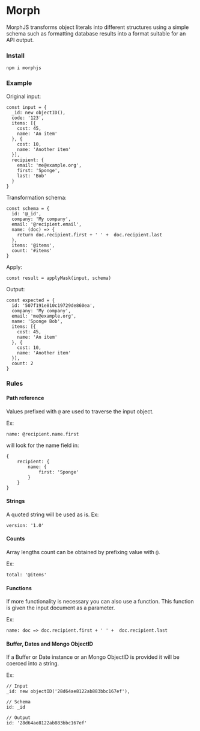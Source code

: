 # Morph

MorphJS transforms object literals into different structures using a simple schema such as formatting database results into a format suitable for an API output. 

### Install

    npm i morphjs

### Example

Original input:

    const input = {
      _id: new objectID(),
      code: '123',
      items: [{
        cost: 45,
        name: 'An item'
      }, {
        cost: 10,
        name: 'Another item'
      }],
      recipient: {
        email: 'me@example.org',
        first: 'Sponge',
        last: 'Bob'
      }
    }

Transformation schema:

    const schema = {
      id: '@_id',
      company: 'My company',
      email: '@recipient.email',
      name: (doc) => {
        return doc.recipient.first + ' ' +  doc.recipient.last
      },
      items: '@items',
      count: '#items'
    }

Apply:

    const result = applyMask(input, schema)

Output:

    const expected = {
      id: '507f191e810c19729de860ea',
      company: 'My company',
      email: 'me@example.org',
      name: 'Sponge Bob',
      items: [{
        cost: 45,
        name: 'An item'
      }, {
        cost: 10,
        name: 'Another item'
      }],
      count: 2
    }    

### Rules

#### Path reference
Values prefixed with `@` are used to traverse the input object. 

Ex:

`name: @recipient.name.first` 

will look for the name field in:

````
{
    recipient: {
        name: {
            first: 'Sponge'
        }
    }
}
````

#### Strings
A quoted string will be used as is. 
Ex: 
    
    version: '1.0'

#### Counts
Array lengths count can be obtained by prefixing value with `@`.

Ex:

    total: '@items'

#### Functions

If more functionality is necessary you can also use a function. This function is given the input document as a parameter.

Ex:

    name: doc => doc.recipient.first + ' ' +  doc.recipient.last

#### Buffer, Dates and Mongo ObjectID

If a Buffer or Date instance or an Mongo ObjectID is provided it will be coerced into a string. 

Ex:

````
// Input
_id: new objectID('28d64ae8122ab883bbc167ef'),

// Schema
id: _id

// Output
id: '28d64ae8122ab883bbc167ef'
````





